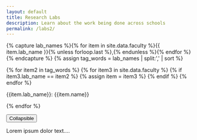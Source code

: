 ```yaml
---
layout: default
title: Research Labs
description: Learn about the work being done across schools
permalink: /labs2/
---
```

<div class="container">

{% capture lab_names %}{% for item in site.data.faculty %}{{ item.lab_name }}{% unless forloop.last %},{% endunless %}{% endfor %}{% endcapture %}
{% assign tag_words = lab_names | split:',' | sort %}


{% for item2 in tag_words %}
  {% for item3 in site.data.faculty %}
    {% if item3.lab_name == item2 %}
      {% assign item = item3 %}
    {% endif %}
  {% endfor %}
  <p>{{item.lab_name}}:  {{item.name}}</p>
{% endfor %}

<button data-toggle="collapse" data-target="#demo">Collapsible</button>

<div id="demo" class="collapse">
Lorem ipsum dolor text....
</div>

</div>
